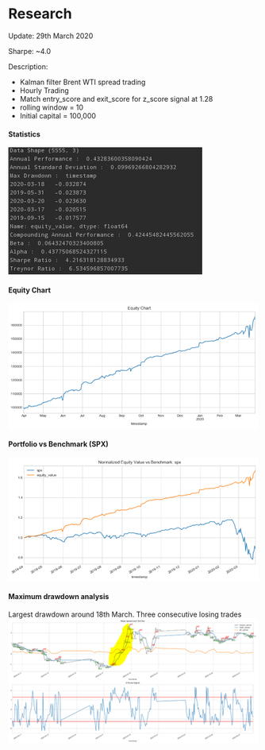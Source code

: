 # Research
Update: 29th March 2020

Sharpe: ~4.0

Description: 
* Kalman filter Brent WTI spread trading
* Hourly Trading
* Match entry_score and exit_score for z_score signal at 1.28
* rolling window = 10
* Initial capital = 100,000

#### Statistics
![Backtest Stats](/images/29Mar2020/backtest_stats1.PNG)

#### Equity Chart
![Equity Chart](/images/29Mar2020/equity.PNG)

#### Portfolio vs Benchmark (SPX)
![Portfolio vs Benchmark](/images/29Mar2020/benchmark_vs_algo.PNG)

#### Maximum drawdown analysis
Largest drawdown around 18th March. Three consecutive losing trades
![drawdown peek](/images/29Mar2020/drawdown_peek.PNG)
